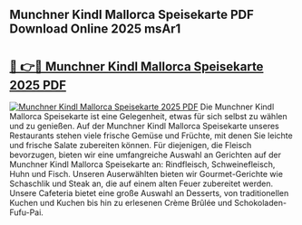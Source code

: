 ## Munchner Kindl Mallorca Speisekarte PDF Download Online 2025 msAr1

# <h2><a href="http://gcc07au.nevu.top/?p=Munchner+Kindl+Mallorca+Speisekarte">🔗 👉🔴 Munchner Kindl Mallorca Speisekarte 2025 PDF</a></h2>

[![Munchner Kindl Mallorca Speisekarte 2025 PDF](https://i.imgur.com/dBaPXMq.png)](http://gcc07au.nevu.top/?p=Munchner+Kindl+Mallorca+Speisekarte)
Die Munchner Kindl Mallorca Speisekarte ist eine Gelegenheit, etwas für sich selbst zu wählen und zu genießen. Auf der Munchner Kindl Mallorca Speisekarte unseres Restaurants stehen viele frische Gemüse und Früchte, mit denen Sie leichte und frische Salate zubereiten können. Für diejenigen, die Fleisch bevorzugen, bieten wir eine umfangreiche Auswahl an Gerichten auf der Munchner Kindl Mallorca Speisekarte an: Rindfleisch, Schweinefleisch, Huhn und Fisch. Unseren Auserwählten bieten wir Gourmet-Gerichte wie Schaschlik und Steak an, die auf einem alten Feuer zubereitet werden. Unsere Cafeteria bietet eine große Auswahl an Desserts, von traditionellen Kuchen und Kuchen bis hin zu erlesenen Crème Brûlée und Schokoladen-Fufu-Pai.
